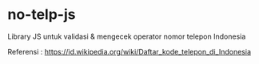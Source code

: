 # no-telp-js
Library JS untuk validasi &amp; mengecek operator nomor telepon Indonesia

Referensi :
https://id.wikipedia.org/wiki/Daftar_kode_telepon_di_Indonesia
